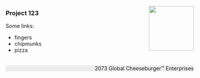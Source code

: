 <p style="float: right"><img width=120 src="https://svn.vsp.tu-berlin.de/repos/public-svn/matsim/scenarios/countries/sandbox/simwrapper-examples/5-standalone/shark.png"></p>

### Project 123

Some links:
  - fingers
  - chipmunks
  - pizza

<p style="margin-top: 2rem; background-color: #88888822; text-align: right">2073 Global Cheeseburger™ Enterprises</p>
